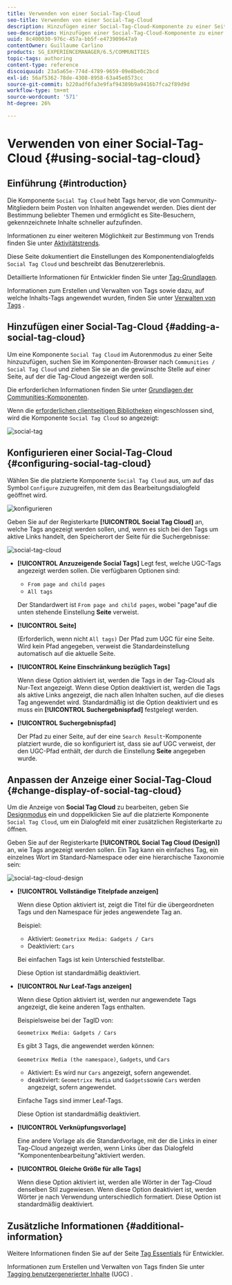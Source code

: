 ```yaml
---
title: Verwenden von einer Social-Tag-Cloud
seo-title: Verwenden von einer Social-Tag-Cloud
description: Hinzufügen einer Social-Tag-Cloud-Komponente zu einer Seite
seo-description: Hinzufügen einer Social-Tag-Cloud-Komponente zu einer Seite
uuid: 8c400030-976c-457a-bb5f-e473909647a9
contentOwner: Guillaume Carlino
products: SG_EXPERIENCEMANAGER/6.5/COMMUNITIES
topic-tags: authoring
content-type: reference
discoiquuid: 23a5a65e-774d-4789-9659-09e8be0c2bcd
exl-id: 56af5362-78de-4308-8958-63a45e8573cc
source-git-commit: b220adf6fa3e9faf94389b9a9416b7fca2f89d9d
workflow-type: tm+mt
source-wordcount: '571'
ht-degree: 26%

---
```


# Verwenden von einer Social-Tag-Cloud {#using-social-tag-cloud}

## Einführung {#introduction}

Die Komponente `Social Tag Cloud` hebt Tags hervor, die von Community-Mitgliedern beim Posten von Inhalten angewendet werden. Dies dient der Bestimmung beliebter Themen und ermöglicht es Site-Besuchern, gekennzeichnete Inhalte schneller aufzufinden.

Informationen zu einer weiteren Möglichkeit zur Bestimmung von Trends finden Sie unter [Aktivitätstrends](trends.md).

Diese Seite dokumentiert die Einstellungen des Komponentendialogfelds `Social Tag Cloud` und beschreibt das Benutzererlebnis.

Detaillierte Informationen für Entwickler finden Sie unter [Tag-Grundlagen](tag.md).

Informationen zum Erstellen und Verwalten von Tags sowie dazu, auf welche Inhalts-Tags angewendet wurden, finden Sie unter [Verwalten von Tags](../../help/sites-administering/tags.md) .

## Hinzufügen einer Social-Tag-Cloud {#adding-a-social-tag-cloud}

Um eine Komponente `Social Tag Cloud` im Autorenmodus zu einer Seite hinzuzufügen, suchen Sie im Komponenten-Browser nach `Communities / Social Tag Cloud` und ziehen Sie sie an die gewünschte Stelle auf einer Seite, auf der die Tag-Cloud angezeigt werden soll.

Die erforderlichen Informationen finden Sie unter [Grundlagen der Communities-Komponenten](basics.md).

Wenn die [erforderlichen clientseitigen Bibliotheken](tag.md#essentials-for-client-side) eingeschlossen sind, wird die Komponente `Social Tag Cloud` so angezeigt:

![social-tag](assets/social-tag.png)

## Konfigurieren einer Social-Tag-Cloud {#configuring-social-tag-cloud}

Wählen Sie die platzierte Komponente `Social Tag Cloud` aus, um auf das Symbol `Configure` zuzugreifen, mit dem das Bearbeitungsdialogfeld geöffnet wird.

![konfigurieren](assets/configure-new.png)

Geben Sie auf der Registerkarte **[!UICONTROL Social Tag Cloud]** an, welche Tags angezeigt werden sollen, und, wenn es sich bei den Tags um aktive Links handelt, den Speicherort der Seite für die Suchergebnisse:

![social-tag-cloud](assets/social-tag-cloud.png)

* **[!UICONTROL Anzuzeigende Social Tags]** Legt fest, welche UGC-Tags angezeigt werden sollen. Die verfügbaren Optionen sind:

   * `From page and child pages`
   * `All tags`

   Der Standardwert ist `From page and child pages`, wobei &quot;page&quot;auf die unten stehende Einstellung **Seite** verweist.

* **[!UICONTROL Seite]**

   (Erforderlich, wenn nicht `All tags)` Der Pfad zum UGC für eine Seite. Wird kein Pfad angegeben, verweist die Standardeinstellung automatisch auf die aktuelle Seite.

* **[!UICONTROL Keine Einschränkung bezüglich Tags]**

   Wenn diese Option aktiviert ist, werden die Tags in der Tag-Cloud als Nur-Text angezeigt. Wenn diese Option deaktiviert ist, werden die Tags als aktive Links angezeigt, die nach allen Inhalten suchen, auf die dieses Tag angewendet wird. Standardmäßig ist die Option deaktiviert und es muss ein **[!UICONTROL Suchergebnispfad]** festgelegt werden.

* **[!UICONTROL Suchergebnispfad]**

   Der Pfad zu einer Seite, auf der eine `Search Result`-Komponente platziert wurde, die so konfiguriert ist, dass sie auf UGC verweist, der den UGC-Pfad enthält, der durch die Einstellung **Seite** angegeben wurde.

## Anpassen der Anzeige einer Social-Tag-Cloud {#change-display-of-social-tag-cloud}

Um die Anzeige von **Social Tag Cloud** zu bearbeiten, geben Sie [Designmodus](../../help/sites-authoring/default-components-designmode.md) ein und doppelklicken Sie auf die platzierte Komponente `Social Tag Cloud`, um ein Dialogfeld mit einer zusätzlichen Registerkarte zu öffnen.

Geben Sie auf der Registerkarte **[!UICONTROL Social Tag Cloud (Design)]** an, wie Tags angezeigt werden sollen. Ein Tag kann ein einfaches Tag, ein einzelnes Wort im Standard-Namespace oder eine hierarchische Taxonomie sein:

![social-tag-cloud-design](assets/social-tag-cloud-design.png)

* **[!UICONTROL Vollständige Titelpfade anzeigen]**

   Wenn diese Option aktiviert ist, zeigt die Titel für die übergeordneten Tags und den Namespace für jedes angewendete Tag an.

   Beispiel:

   * Aktiviert: `Geometrixx Media: Gadgets / Cars`
   * Deaktiviert: `Cars`

   Bei einfachen Tags ist kein Unterschied feststellbar.

   Diese Option ist standardmäßig deaktiviert.

* **[!UICONTROL Nur Leaf-Tags anzeigen]**

   Wenn diese Option aktiviert ist, werden nur angewendete Tags angezeigt, die keine anderen Tags enthalten.

   Beispielsweise bei der TagID von:

   `Geometrixx Media: Gadgets / Cars`

   Es gibt 3 Tags, die angewendet werden können:

   `Geometrixx Media (the namespace)`, `Gadgets`, und `Cars`

   * Aktiviert: Es wird nur `Cars` angezeigt, sofern angewendet.
   * deaktiviert: `Geometrixx Media` und `Gadgets`sowie `Cars` werden angezeigt, sofern angewendet.

   Einfache Tags sind immer Leaf-Tags.

   Diese Option ist standardmäßig deaktiviert.

* **[!UICONTROL Verknüpfungsvorlage]**

   Eine andere Vorlage als die Standardvorlage, mit der die Links in einer Tag-Cloud angezeigt werden, wenn Links über das Dialogfeld &quot;Komponentenbearbeitung&quot;aktiviert werden.

* **[!UICONTROL Gleiche Größe für alle Tags]**

   Wenn diese Option aktiviert ist, werden alle Wörter in der Tag-Cloud denselben Stil zugewiesen. Wenn diese Option deaktiviert ist, werden Wörter je nach Verwendung unterschiedlich formatiert. Diese Option ist standardmäßig deaktiviert.

## Zusätzliche Informationen {#additional-information}

Weitere Informationen finden Sie auf der Seite [Tag Essentials](tag.md) für Entwickler.

Informationen zum Erstellen und Verwalten von Tags finden Sie unter [Tagging benutzergenerierter Inhalte](tag-ugc.md) (UGC) .

